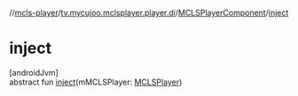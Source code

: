 //[mcls-player](../../../index.md)/[tv.mycujoo.mclsplayer.player.di](../index.md)/[MCLSPlayerComponent](index.md)/[inject](inject.md)

# inject

[androidJvm]\
abstract fun [inject](inject.md)(mMCLSPlayer: [MCLSPlayer](../../tv.mycujoo.mclsplayer.player/-m-c-l-s-player/index.md))
